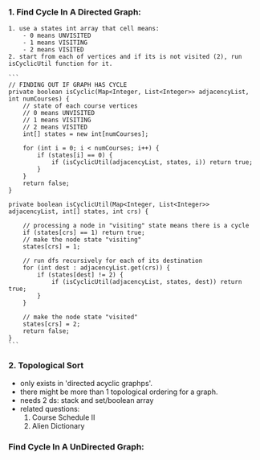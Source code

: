 ### 1. Find Cycle In A Directed Graph:
    1. use a states int array that cell means:
        - 0 means UNVISITED
        - 1 means VISITING
        - 2 means VISITED
    2. start from each of vertices and if its is not visited (2), run isCyclicUtil function for it.

    ```
    // FINDING OUT IF GRAPH HAS CYCLE
    private boolean isCyclic(Map<Integer, List<Integer>> adjacencyList, int numCourses) {
        // state of each course vertices
        // 0 means UNVISITED
        // 1 means VISITING
        // 2 means VISITED
        int[] states = new int[numCourses];
        
        for (int i = 0; i < numCourses; i++) {
            if (states[i] == 0) {
                if (isCyclicUtil(adjacencyList, states, i)) return true;
            }
        } 
        return false;  
    }

    private boolean isCyclicUtil(Map<Integer, List<Integer>> adjacencyList, int[] states, int crs) {

        // processing a node in "visiting" state means there is a cycle
        if (states[crs] == 1) return true;
        // make the node state "visiting"
        states[crs] = 1;

        // run dfs recursively for each of its destination
        for (int dest : adjacencyList.get(crs)) {
            if (states[dest] != 2) {
                if (isCyclicUtil(adjacencyList, states, dest)) return true;
            }
        }

        // make the node state "visited"
        states[crs] = 2;
        return false;
    }
    ```

### 2. Topological Sort
- only exists in 'directed acyclic graphps'.
- there might be more than 1 topological ordering for a graph.
- needs 2 ds: stack and set/boolean array
- related questions:
    1. Course Schedule II
    2. Alien Dictionary

### Find Cycle In A UnDirected Graph:

